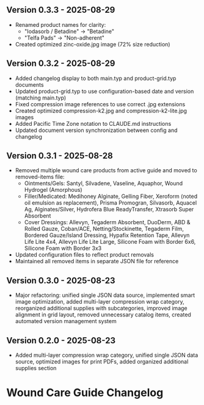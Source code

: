 ## Version 0.3.3 - 2025-08-29
- Renamed product names for clarity:
  - "Iodasorb / Betadine" → "Betadine"
  - "Telfa Pads" → "Non-adherent"
- Created optimized zinc-oxide.jpg image (72% size reduction)

## Version 0.3.2 - 2025-08-29
- Added changelog display to both main.typ and product-grid.typ documents
- Updated product-grid.typ to use configuration-based date and version (matching main.typ)
- Fixed compression image references to use correct .jpg extensions
- Created optimized compression-k2.jpg and compression-k2-lite.jpg images
- Added Pacific Time Zone notation to CLAUDE.md instructions
- Updated document version synchronization between config and changelog

## Version 0.3.1 - 2025-08-28
- Removed multiple wound care products from active guide and moved to removed-items file:
  - Ointments/Gels: Santyl, Silvadene, Vaseline, Aquaphor, Wound Hydrogel (Amorphous)
  - Filler/Medicated: Medihoney Alginate, Gelling Fiber, Xeroform (noted oil emulsion as replacement), Prisma Promogran, Silvasorb, Aquacel Ag, Alginates/Silver, Hydrofera Blue ReadyTransfer, Xtrasorb Super Absorbent
  - Cover Dressings: Allevyn, Tegaderm Absorbent, DuoDerm, ABD & Rolled Gauze, Coban/ACE, Netting/Stockinette, Tegaderm Film, Bordered Gauze/Island Dressing, Hypafix Retention Tape, Allevyn Life Lite 4x4, Allevyn Life Lite Large, Silicone Foam with Border 6x6, Silicone Foam with Border 3x3
- Updated configuration files to reflect product removals
- Maintained all removed items in separate JSON file for reference

## Version 0.3.0 - 2025-08-23
- Major refactoring: unified single JSON data source, implemented smart image optimization, added multi-layer compression wrap category, reorganized additional supplies with subcategories, improved image alignment in grid layout, removed unnecessary catalog items, created automated version management system

## Version 0.2.0 - 2025-08-23
- Added multi-layer compression wrap category, unified single JSON data source, optimized images for print PDFs, added organized additional supplies section

# Wound Care Guide Changelog

